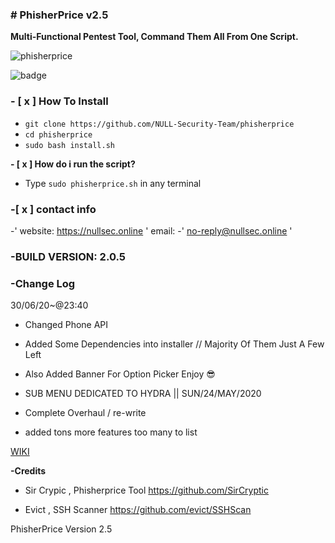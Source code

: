 ### # PhisherPrice v2.5
**Multi-Functional Pentest Tool, Command Them All From One Script.**

![phisherprice](https://user-images.githubusercontent.com/48811414/86302115-ad7e1f80-bbff-11ea-8da0-d3f7a6746eb2.gif)


![badge](https://user-images.githubusercontent.com/48811414/86191653-8233fb80-bb3f-11ea-8b2c-5e8737da4464.png)
### **- [ x ] How To Install**

- `git clone https://github.com/NULL-Security-Team/phisherprice`
- `cd phisherprice`
-  `sudo bash install.sh`


**- [ x ] How do i run the script?**

-  Type `sudo phisherprice.sh` in any terminal

### **-[ x ] contact info**
-' website: https://nullsec.online ' email:
-' no-reply@nullsec.online '

### **-BUILD VERSION: 2.0.5**

### **-Change Log**
30/06/20~@23:40

- Changed Phone API 
- Added Some Dependencies into installer // Majority Of Them Just A Few Left
-  Also Added Banner For Option Picker Enjoy 😎

- SUB MENU DEDICATED TO HYDRA || SUN/24/MAY/2020
-  Complete Overhaul / re-write
-  added tons more features too many to list

[WIKI](https://github.com/NULL-Security-Team/phisherprice/wiki)


**-Credits**

- Sir Crypic , Phisherprice Tool
https://github.com/SirCryptic

- Evict , SSH Scanner
https://github.com/evict/SSHScan


PhisherPrice Version 2.5 <tagname>
